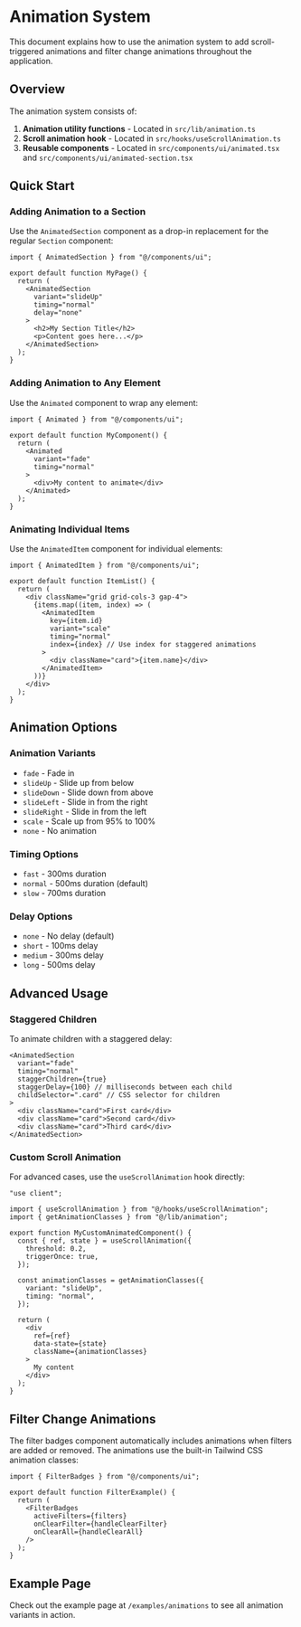# Animation System

This document explains how to use the animation system to add scroll-triggered animations and filter change animations throughout the application.

## Overview

The animation system consists of:

1. **Animation utility functions** - Located in `src/lib/animation.ts`
2. **Scroll animation hook** - Located in `src/hooks/useScrollAnimation.ts`
3. **Reusable components** - Located in `src/components/ui/animated.tsx` and `src/components/ui/animated-section.tsx`

## Quick Start

### Adding Animation to a Section

Use the `AnimatedSection` component as a drop-in replacement for the regular `Section` component:

```tsx
import { AnimatedSection } from "@/components/ui";

export default function MyPage() {
  return (
    <AnimatedSection
      variant="slideUp"
      timing="normal"
      delay="none"
    >
      <h2>My Section Title</h2>
      <p>Content goes here...</p>
    </AnimatedSection>
  );
}
```

### Adding Animation to Any Element

Use the `Animated` component to wrap any element:

```tsx
import { Animated } from "@/components/ui";

export default function MyComponent() {
  return (
    <Animated 
      variant="fade" 
      timing="normal"
    >
      <div>My content to animate</div>
    </Animated>
  );
}
```

### Animating Individual Items

Use the `AnimatedItem` component for individual elements:

```tsx
import { AnimatedItem } from "@/components/ui";

export default function ItemList() {
  return (
    <div className="grid grid-cols-3 gap-4">
      {items.map((item, index) => (
        <AnimatedItem 
          key={item.id}
          variant="scale" 
          timing="normal"
          index={index} // Use index for staggered animations
        >
          <div className="card">{item.name}</div>
        </AnimatedItem>
      ))}
    </div>
  );
}
```

## Animation Options

### Animation Variants

- `fade` - Fade in
- `slideUp` - Slide up from below
- `slideDown` - Slide down from above
- `slideLeft` - Slide in from the right
- `slideRight` - Slide in from the left
- `scale` - Scale up from 95% to 100%
- `none` - No animation

### Timing Options

- `fast` - 300ms duration
- `normal` - 500ms duration (default)
- `slow` - 700ms duration

### Delay Options

- `none` - No delay (default)
- `short` - 100ms delay
- `medium` - 300ms delay
- `long` - 500ms delay

## Advanced Usage

### Staggered Children

To animate children with a staggered delay:

```tsx
<AnimatedSection
  variant="fade"
  timing="normal"
  staggerChildren={true}
  staggerDelay={100} // milliseconds between each child
  childSelector=".card" // CSS selector for children
>
  <div className="card">First card</div>
  <div className="card">Second card</div>
  <div className="card">Third card</div>
</AnimatedSection>
```

### Custom Scroll Animation

For advanced cases, use the `useScrollAnimation` hook directly:

```tsx
"use client";

import { useScrollAnimation } from "@/hooks/useScrollAnimation";
import { getAnimationClasses } from "@/lib/animation";

export function MyCustomAnimatedComponent() {
  const { ref, state } = useScrollAnimation({
    threshold: 0.2,
    triggerOnce: true,
  });

  const animationClasses = getAnimationClasses({
    variant: "slideUp",
    timing: "normal",
  });

  return (
    <div 
      ref={ref} 
      data-state={state}
      className={animationClasses}
    >
      My content
    </div>
  );
}
```

## Filter Change Animations

The filter badges component automatically includes animations when filters are added or removed. The animations use the built-in Tailwind CSS animation classes:

```tsx
import { FilterBadges } from "@/components/ui";

export default function FilterExample() {
  return (
    <FilterBadges
      activeFilters={filters}
      onClearFilter={handleClearFilter}
      onClearAll={handleClearAll}
    />
  );
}
```

## Example Page

Check out the example page at `/examples/animations` to see all animation variants in action. 
